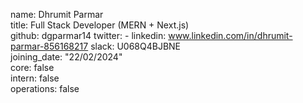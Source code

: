 name: Dhrumit Parmar  
title: Full Stack Developer (MERN + Next.js)  
github: dgparmar14
twitter: -
linkedin:   www.linkedin.com/in/dhrumit-parmar-856168217
slack: U068Q4BJBNE  
joining_date: "22/02/2024"  
core: false  
intern: false  
operations: false